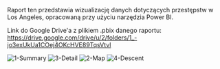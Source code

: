 Raport ten przedstawia wizualizację danych dotyczących przestępstw w Los Angeles, opracowaną przy użyciu narzędzia Power BI.

Link do Google Drive'a z plikiem .pbix danego raportu: https://drive.google.com/drive/u/2/folders/1_-jo3exUkUa1COej4OKcHVE89TqsVtvl


![1-Summary](https://github.com/Furmix/Raporty-Power-Bi/assets/92210941/16be4ba6-feee-4989-a5a2-6b70a2ea121c)
![3-Detail](https://github.com/Furmix/Raporty-Power-Bi/assets/92210941/5c75b3b0-7b37-4cf0-921c-4a4de3186d02)
![2-Map](https://github.com/Furmix/Raporty-Power-Bi/assets/92210941/27b9289d-7d6f-48a5-bb30-9a85d16bbf73)
![4-Descent](https://github.com/Furmix/Raporty-Power-Bi/assets/92210941/f5f5d66f-f501-435d-b610-03f2bf7a6789)

